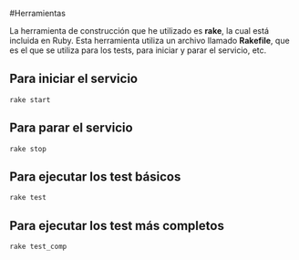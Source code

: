 #Herramientas

La herramienta de construcción que he utilizado es **rake**, la cual está incluida en Ruby. Esta herramienta utiliza un archivo llamado **Rakefile**, que es el que se utiliza para los tests, para iniciar y parar el servicio, etc.

## Para iniciar el servicio
`rake start`

## Para parar el servicio
`rake stop`

## Para ejecutar los test básicos
`rake test`

## Para ejecutar los test más completos
`rake test_comp`
